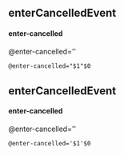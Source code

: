 ## enterCancelledEvent
#### enter-cancelled
@enter-cancelled=''
```html
@enter-cancelled="$1"$0
```

## enterCancelledEvent
#### enter-cancelled
@enter-cancelled=''
```
@enter-cancelled='$1'$0
```